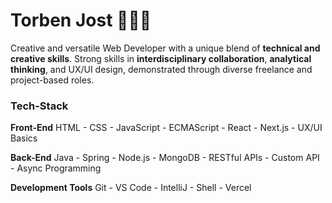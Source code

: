 # Torben Jost :raising_hand:👨‍💻

Creative and versatile Web Developer with a unique blend of **technical and creative skills**. Strong skills in **interdisciplinary collaboration**, **analytical thinking**, and UX/UI design, demonstrated through diverse freelance and project-based roles.

### Tech-Stack

**Front-End**
HTML - CSS - JavaScript - ECMAScript - React - Next.js - UX/UI Basics

**Back-End**
Java - Spring - Node.js - MongoDB - RESTful APIs - Custom API - Async Programming

**Development Tools**
Git - VS Code - IntelliJ - Shell - Vercel


